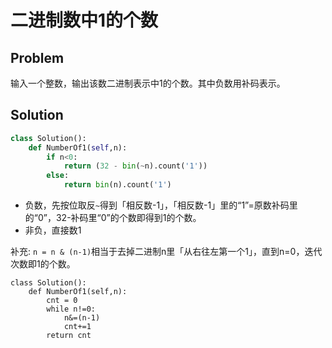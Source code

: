 # 二进制数中1的个数

## Problem

输入一个整数，输出该数二进制表示中1的个数。其中负数用补码表示。

## Solution

```python
class Solution():
    def NumberOf1(self,n):
        if n<0:
            return (32 - bin(~n).count('1'))
        else:
            return bin(n).count('1')
```

* 负数，先按位取反`~`得到「相反数-1」，「相反数-1」里的“1”=原数补码里的“0”，32-补码里“0”的个数即得到1的个数。
* 非负，直接数1

补充: `n = n & (n-1)`相当于去掉二进制n里「从右往左第一个1」，直到n=0，迭代次数即1的个数。

```text
class Solution():
    def NumberOf1(self,n):
        cnt = 0
        while n!=0:
            n&=(n-1)
            cnt+=1
        return cnt
```

